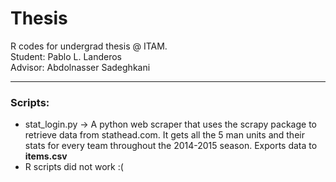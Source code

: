 # Thesis   

R  codes for undergrad thesis @ ITAM.       
Student: Pablo L. Landeros   
Advisor: Abdolnasser Sadeghkani   


***
### Scripts:   
* stat_login.py -> A python  web scraper that uses the scrapy package to retrieve data from stathead.com. It gets all the 5 man units and their stats for every team throughout the 2014-2015 season. Exports data to **items.csv**
* R scripts did not work :( 


